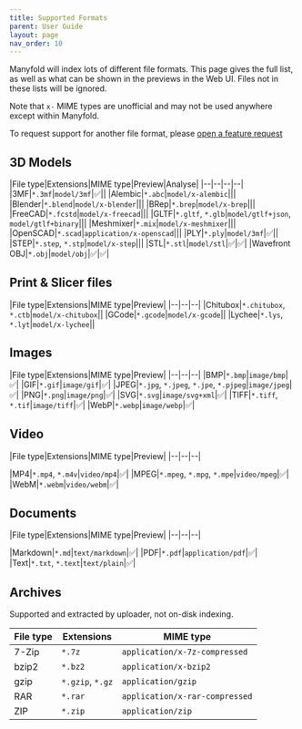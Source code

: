 ```yaml
---
title: Supported Formats
parent: User Guide
layout: page
nav_order: 10
---
```


Manyfold will index lots of different file formats. This page gives the full list, as well as what can be shown in the previews in the Web UI. Files not in these lists will be ignored.

Note that `x-` MIME types are unofficial and may not be used anywhere except within Manyfold.

To request support for another file format, please [open a feature request](https://github.com/manyfold3d/manyfold/issues/new/choose)

## 3D Models

|File type|Extensions|MIME type|Preview|Analyse|
|--|--|--|--|
|3MF|`*.3mf`|`model/3mf`|✅||
|Alembic|`*.abc`|`model/x-alembic`|||
|Blender|`*.blend`|`model/x-blender`|||
|BRep|`*.brep`|`model/x-brep`|||
|FreeCAD|`*.fcstd`|`model/x-freecad`|||
|GLTF|`*.gltf`, `*.glb`|`model/gtlf+json`, `model/gtlf+binary`|||
|Meshmixer|`*.mix`|`model/x-meshmixer`|||
|OpenSCAD|`*.scad`|`application/x-openscad`|||
|PLY|`*.ply`|`model/3mf`|✅||
|STEP|`*.step`, `*.stp`|`model/x-step`|||
|STL|`*.stl`|`model/stl`|✅|✅|
|Wavefront OBJ|`*.obj`|`model/obj`|✅|✅|

## Print & Slicer files

|File type|Extensions|MIME type|Preview|
|--|--|--|
|Chitubox|`*.chitubox`, `*.ctb`|`model/x-chitubox`||
|GCode|`*.gcode`|`model/x-gcode`||
|Lychee|`*.lys`, `*.lyt`|`model/x-lychee`||

## Images

|File type|Extensions|MIME type|Preview|
|--|--|--|
|BMP|`*.bmp`|`image/bmp`|✅|
|GIF|`*.gif`|`image/gif`|✅|
|JPEG|`*.jpg`, `*.jpeg`, `*.jpe`, `*.pjpeg`|`image/jpeg`|✅|
|PNG|`*.png`|`image/png`|✅|
|SVG|`*.svg`|`image/svg+xml`|✅|
|TIFF|`*.tiff`, `*.tif`|`image/tiff`|✅|
|WebP|`*.webp`|`image/webp`|✅|

## Video

|File type|Extensions|MIME type|Preview|
|--|--|--|

|MP4|`*.mp4`, `*.m4v`|`video/mp4`|✅|
|MPEG|`*.mpeg`, `*.mpg`, `*.mpe`|`video/mpeg`|✅|
|WebM|`*.webm`|`video/webm`|✅|

## Documents
|File type|Extensions|MIME type|Preview|
|--|--|--|

|Markdown|`*.md`|`text/markdown`|✅|
|PDF|`*.pdf`|`application/pdf`|✅|
|Text|`*.txt`, `*.text`|`text/plain`|✅|

## Archives

Supported and extracted by uploader, not on-disk indexing.

|File type|Extensions|MIME type|
|--|--|--|
|7-Zip|`*.7z`|`application/x-7z-compressed`|
|bzip2|`*.bz2`|`application/x-bzip2`|
|gzip|`*.gzip`, `*.gz`|`application/gzip`|
|RAR|`*.rar`|`application/x-rar-compressed`|
|ZIP|`*.zip`|`application/zip`|
